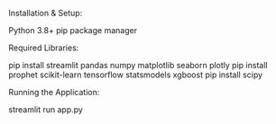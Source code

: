 
Installation & Setup:

Python 3.8+
pip package manager

Required Libraries:

pip install streamlit pandas numpy matplotlib seaborn plotly
pip install prophet scikit-learn tensorflow statsmodels xgboost
pip install scipy

Running the Application:

streamlit run app.py
